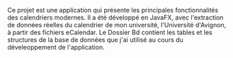 Ce projet est une application qui présente les principales fonctionnalités des calendriers modernes. 
Il a été développé en JavaFX, avec l'extraction de données réelles du calendrier de mon université, l'Université d'Avignon, à partir des fichiers eCalendar.
Le Dossier Bd contient les tables et les structures de la base de données que j'ai utilisé au cours du déveleoppement de l'application.

